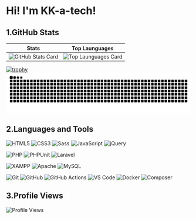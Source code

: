 # Hi! I'm KK-a-tech!

## 1.GitHub Stats

| Stats | Top Launguages |
| :---: | :---: |
| ![GitHub Stats Card](https://github-readme-stats-wizlite.vercel.app/api?username=KK-a-tech&theme=transparent&include_all_commits=true) | ![Top Launguages Card](https://github-readme-stats.vercel.app/api/top-langs/?username=KK-a-tech) |

[![trophy](https://github-profile-trophy.vercel.app/?username=KK-a-tech)](https://github.com/ryo-ma/github-profile-trophy)
![](https://raw.githubusercontent.com/KK-a-tech/KK-a-tech/output/github-contribution-grid-snake.svg)

## 2.Languages and Tools
![HTML5](https://img.shields.io/badge/-HTML5-E34F26?style=flat-square&logo=html5&logoColor=white)
![CSS3](https://img.shields.io/badge/-CSS3-1572B6?style=flat-square&logo=css3&logoColor=white)
![Sass](https://img.shields.io/badge/-Sass-CC6699?style=flat-square&logo=sass&logoColor=white)
![JavaScript](https://img.shields.io/badge/-JavaScript-F7DF1E?style=flat-square&logo=javascript&logoColor=black)
![jQuery](https://img.shields.io/badge/-jQuery-0769AD?style=flat-square&logo=jquery&logoColor=white)

![PHP](https://img.shields.io/badge/-PHP-777BB4?style=flat-square&logo=php&logoColor=white)
![PHPUnit](https://img.shields.io/badge/-PHPUnit-3776AB?style=flat-square&logo=php&logoColor=white)
![Laravel](https://img.shields.io/badge/-Laravel-FF2D20?style=flat-square&logo=laravel&logoColor=white)

![XAMPP](https://img.shields.io/badge/-XAMPP-FB7A24?style=flat-square&logo=xampp&logoColor=white)
![Apache](https://img.shields.io/badge/-Apache-D22128?style=flat-square&logo=apache&logoColor=white)
![MySQL](https://img.shields.io/badge/-MySQL-4479A1?style=flat-square&logo=mysql&logoColor=white)

![Git](https://img.shields.io/badge/-Git-F05032?style=flat-square&logo=git&logoColor=white)
![GitHub](https://img.shields.io/badge/-GitHub-181717?style=flat-square&logo=github&logoColor=white)
![GitHub Actions](https://img.shields.io/badge/-GitHub%20Actions-2088FF?style=flat-square&logo=github-actions&logoColor=white)
![VS Code](https://img.shields.io/badge/-VS%20Code-007ACC?style=flat-square&logo=visual-studio-code&logoColor=white)
![Docker](https://img.shields.io/badge/-Docker-2496ED?style=flat-square&logo=docker&logoColor=white)
![Composer](https://img.shields.io/badge/-Composer-885630?style=flat-square&logo=composer&logoColor=white)


## 3.Profile Views

![Profile Views](https://komarev.com/ghpvc/?username=KK-a-tech)
